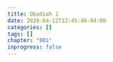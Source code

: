 ```yaml
---
title: Obadiah 1
date: 2020-04-12T12:45:46-04:00
categories: []
tags: []
chapter: "001"
inprogress: false
---
```


